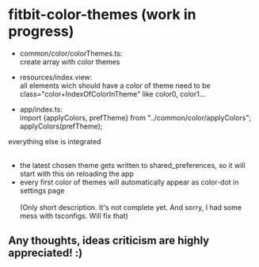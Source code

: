 # fitbit-color-themes (work in progress)
- common/color/colorThemes.ts:<br>
create array with color themes

- resources/index.view:<br>
all elements wich should have a color of theme need to be class="color+IndexOfColorInTheme" like color0, color1...

- app/index.ts:<br>
import {applyColors, prefTheme} from "../common/color/applyColors";<br>
applyColors(prefTheme);<br>

everything else is integrated<br><br>

- the latest chosen theme gets written to shared_preferences, so it will start with this on reloading the app<br>
- every first color of themes will automatically appear as color-dot in settings page<br><br>
(Only short description. It's not complete yet. And sorry, I had some mess with tsconfigs. Will fix that)

Any thoughts, ideas criticism are highly appreciated! :)
--
